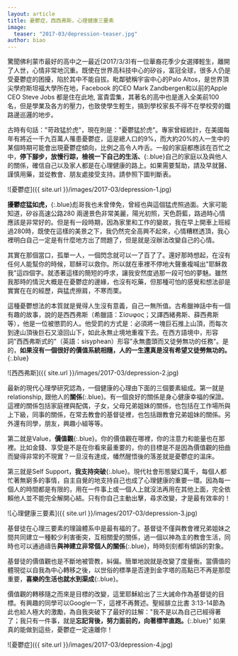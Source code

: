 ```yaml
---
layout: article
title: 憂鬱症，西西弗斯，心理健康三要素
image:
  teaser: "2017-03/depression-teaser.jpg"
author: biao
---
```

驚聞佛利蒙市最好的高中之一最近(2017/3/3)有一位華裔花季少女選擇輕生，離開了人世，心情非常地沉重。既使在世界高科技中心的矽谷，富冠全球，很多人仍是受憂鬱症的困擾，陷於其中不能自拔。毗鄰號稱宇宙中心的Palo Altos，是世界頂尖學府斯坦福大學所在地，Facebook 的CEO Mark Zandbergen和以前的Apple CEO Steve Jobs 都是住在此地, 富貴雲集，其著名的高中也是進入全美前100名，但是學業及各方的壓力，也致使學生輕生，搞到學校家長不得不在學校旁的鐵路邊巡邏的地步。

古時有句話："苛政猛於虎"，現在則是："憂鬱猛於虎"。專家曾經統計，在美國每年有將近一千九百萬人罹患憂鬱症，這是總人口的9%，而大約20%的人一生中的某個時期可能會出現憂鬱症傾向，比例之高令人咋舌。一般的家庭都應該在百忙之中，**停下腳步，放慢行踪，檢視一下自己的生活、**{:.blue}自己的家庭以及與他人的關係，確信自己以及家人都是在心理健康的路上。如果需要幫助，請及早就醫、謹慎用藥，並從教會、朋友處接受支持。請參照下圖判斷表。

![憂鬱症]({{ site.url }}/images/2017-03/depression-1.jpg)

**擾鬱症猛如虎，**{:.blue}彪哥我也未曾倖免，曾經也與這個猛虎照過面。大家可能知道，矽谷高速公路280 兩邊景色非常美麗，陽光初照，天色蔚藍，路過時心情應該是非常好的。但是有一段時期，因為家里和工作的變故，我在早上開車上班經過280時，既使在這樣的美景之下，我仍然完全高興不起來，心情糟糕透頂，我心裡明白自己一定是有什麼地方出了問題了，但是就是沒辦法改變自己的心情。

其實在那個當口，孤單一人，一個閃念就可以一了百了了。還好那時想起，在沒有任何人能幫你的時候，耶穌可以救你。所以就在車裡不停地大聲重複喊出"耶穌救我"這四個字。就憑著這樣的簡短的呼求，讓我安然度過那一段可怕的夢魅。雖然我那時的情況大概是在憂鬱症的邊緣，也沒有吃藥，但那種可怕的感覺和想法卻是實實在在的經歷，與猛虎擦肩，不寒而栗。

這種憂鬱想法的本質就是覺得人生沒有意義，自己一無所值。古希臘神話中有一個有趣的故事，說的是西西弗斯（希臘語：Σίσυφος；又譯西緒弗斯、薛西弗斯等），他是一位被懲罰的人。他受罰的方式是：必須將一塊巨石推上山頂，而每次到達山頂後巨石又滾回山下，如此永無止境地重複下去。在西方語境中，形容詞"西西弗斯式的"（英語：sisyphean）形容"永無盡頭而又徒勞無功的任務"。是的，**如果沒有一個很好的價值系統相隨，人的一生還真是沒有希望又徒勞無功的。**{:.blue}

![西西弗斯]({{ site.url }}/images/2017-03/depression-2.jpg)

最新的現代心理學研究認為，一個健康的心理由下面的三個要素組成。第一就是relationship, 跟他人的**關係**{:.blue}。有一個良好的關係是身心健康幸福的保證。這裡的關係包括家庭裡與配偶，子女，父母兄弟姐妹的關係，也包括在工作場所與上下級，同事的關係，在常去教會的基督徒裡，也包括跟教會兄弟姐妹的關係。另外還有同學，朋友，興趣小組等等。

第二就是Value，**價值觀**{:.blue}。你的價值觀在哪裡，你的注意力和能量也在那裡。比如金錢、享受是不是在你看來最重要的，你的目標是不是因為價值觀的扭曲而變得非常的不現實？一旦沒有達成，幡然醒悟後的落差就是憂鬱症的溫床。

第三就是Self Support，**我支持突破**{:.blue}。現代社會形態變幻萬千，每個人都忙著無窮多的事情，自主自覺的地支持自己也成了心理健康的重要一環。因為每一個人的時間都是有限的，用在一件事上或一個人上就沒法再用在其他上面，完全依賴他人並不能完全解開心結。只有你自己主動出擊，尋求改變，才是最有效率的！

![心理健康三要素]({{ site.url }}/images/2017-03/depression-3.jpg)

基督徒在心理三要素的理論體系中是最有福的了。基督徒不僅與教會裡兄弟姐妹之間共同建立一種較少利害衝突，互相關愛的關係，過一個以神為主的教會生活，同時也可以通過禱告**與神建立非常個人的關係**{:.blue}，時時刻刻都有傾訴的對象。

基督徒的價值觀也是不斷地被管教，糾偏。簡單地說就是改變了度量衡。當價值的體現從以自我為中心轉移之後，以世俗的標準是否達到金字塔的高點已不再是那麼重要，**喜樂的生活也就水到渠成**{:.blue}。

價值觀的轉移隨之而來是目標的改變，這里耶穌給出了三大誡命作為基督徒的目標。有興趣的同學可以Google一下，這裡不再贅述。聖經腓立比書‬ ‭3:13-14節為此也給人極大的激勵，為自我突破下了最好的註解："我不是以為自己已經得著了；我只有一件事，就是**忘記背後，努力面前的，向著標竿直跑。**{:.blue}" 如果真的能做到這些，憂鬱症一定遠離你！

![憂鬱症]({{ site.url }}/images/2017-03/depression-4.jpg)
